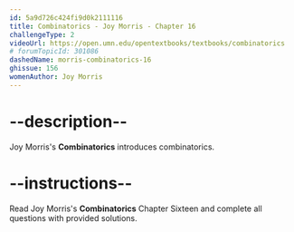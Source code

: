 ```yaml
---
id: 5a9d726c424fi9d0k2111116
title: Combinatorics - Joy Morris - Chapter 16
challengeType: 2
videoUrl: https://open.umn.edu/opentextbooks/textbooks/combinatorics
# forumTopicId: 301086
dashedName: morris-combinatorics-16
ghissue: 156
womenAuthor: Joy Morris 
---
```


# --description--

Joy Morris's __Combinatorics__ introduces combinatorics.

# --instructions--

Read Joy Morris's __Combinatorics__ Chapter Sixteen and complete all questions with provided solutions.